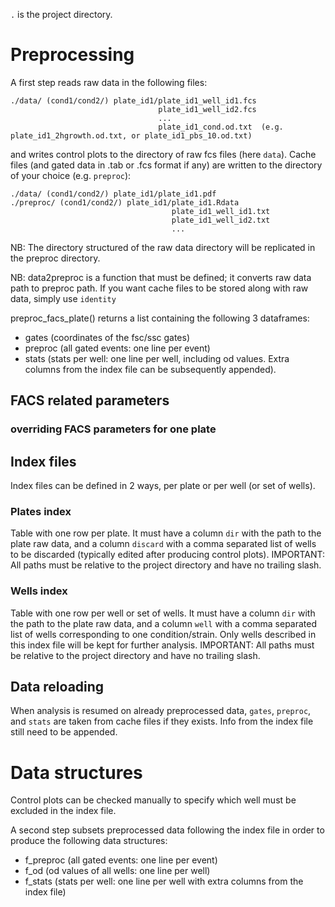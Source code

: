 `.` is the project directory.


# Preprocessing

A first step reads raw data in the following files:

```
./data/ (cond1/cond2/) plate_id1/plate_id1_well_id1.fcs
                                 plate_id1_well_id2.fcs
                                 ...
                                 plate_id1_cond.od.txt  (e.g. plate_id1_2hgrowth.od.txt, or plate_id1_pbs_10.od.txt)
```

and writes control plots to the directory of raw fcs files (here `data`).
Cache files (and gated data in .tab or .fcs format if any) are written to the directory of your choice (e.g. `preproc`):

```
./data/ (cond1/cond2/) plate_id1/plate_id1.pdf
./preproc/ (cond1/cond2/) plate_id1/plate_id1.Rdata
                                    plate_id1_well_id1.txt
                                    plate_id1_well_id2.txt
                                    ...
```

NB: The directory structured of the raw data directory will be replicated in the preproc directory.

NB: data2preproc is a function that must be defined; it converts raw data path to preproc path. If you want cache files to be stored along with raw data, simply use `identity`

preproc_facs_plate() returns a list containing the following 3 dataframes:
- gates (coordinates of the fsc/ssc gates)
- preproc (all gated events: one line per event)
- stats (stats per well: one line per well, including od values. Extra columns from the index file can be subsequently appended).

## FACS related parameters

### overriding FACS parameters for one plate

## Index files

Index files can be defined in 2 ways, per plate or per well (or set of wells).

### Plates index

Table with one row per plate. It must have a column `dir` with the path to the plate raw data, and a column `discard` with a comma separated list of wells to be discarded (typically edited after producing control plots).
IMPORTANT: All paths must be relative to the project directory and have no trailing slash.

### Wells index
Table with one row per well or set of wells. It must have a column `dir` with the path to the plate raw data, and a column `well` with a comma separated list of wells corresponding to one condition/strain. Only wells described in this index file will be kept for further analysis.
IMPORTANT: All paths must be relative to the project directory and have no trailing slash.

## Data reloading 

When analysis is resumed on already preprocessed data, `gates`, `preproc`, and `stats` are taken from cache files if they exists. Info from the index file still need to be appended.

# Data structures

Control plots can be checked manually to specify which well must be excluded in the index file.

A second step subsets preprocessed data following the index file in order to produce the following data structures:
- f_preproc (all gated events: one line per event)
- f_od (od values of all wells: one line per well)
- f_stats (stats per well: one line per well with extra columns from the index file)



